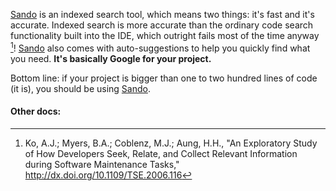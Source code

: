 
[Sando](http://sando.codeplex.com/)  is an indexed search tool, which means two things: it's fast and it's
accurate. Indexed search is more accurate than the ordinary code search
functionality built into the IDE, which outright fails most of the time anyway
[^Ko-etal]! [Sando](http://sando.codeplex.com/) also comes with auto-suggestions to help you quickly find
what you need. **It's basically Google for your project.**

Bottom line: if your project is bigger than one to two hundred lines of code
(it is), you should be using [Sando](http://sando.codeplex.com/).

#### <i class="icon-file"></i> Other docs: 

[^Ko-etal]: Ko, A.J.; Myers, B.A.; Coblenz, M.J.; Aung, H.H., "An Exploratory
Study of How Developers Seek, Relate, and Collect Relevant Information during
Software Maintenance Tasks,"
<http://dx.doi.org/10.1109/TSE.2006.116>
